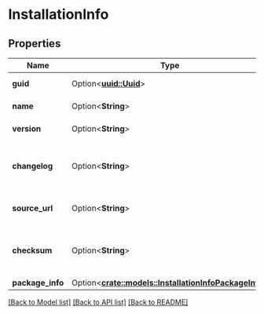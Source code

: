 # InstallationInfo

## Properties

Name | Type | Description | Notes
------------ | ------------- | ------------- | -------------
**guid** | Option<[**uuid::Uuid**](uuid::Uuid.md)> | Gets or sets the Id. | [optional]
**name** | Option<**String**> | Gets or sets the name. | [optional]
**version** | Option<**String**> | Gets or sets the version. | [optional]
**changelog** | Option<**String**> | Gets or sets the changelog for this version. | [optional]
**source_url** | Option<**String**> | Gets or sets the source URL. | [optional]
**checksum** | Option<**String**> | Gets or sets a checksum for the binary. | [optional]
**package_info** | Option<[**crate::models::InstallationInfoPackageInfo**](InstallationInfo_PackageInfo.md)> |  | [optional]

[[Back to Model list]](../README.md#documentation-for-models) [[Back to API list]](../README.md#documentation-for-api-endpoints) [[Back to README]](../README.md)



